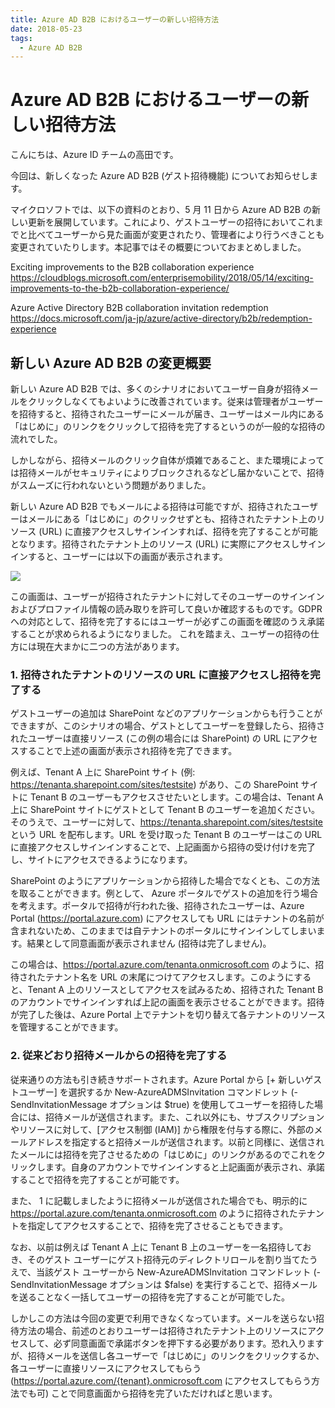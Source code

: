 ```yaml
---
title: Azure AD B2B におけるユーザーの新しい招待方法
date: 2018-05-23
tags:
  - Azure AD B2B
---
```


# Azure AD B2B におけるユーザーの新しい招待方法

こんにちは、Azure ID チームの高田です。

今回は、新しくなった Azure AD B2B (ゲスト招待機能) についてお知らせします。
 
マイクロソフトでは、以下の資料のとおり、5 月 11 日から Azure AD B2B の新しい更新を展開しています。これにより、ゲストユーザーの招待においてこれまでと比べてユーザーから見た画面が変更されたり、管理者により行うべきことも変更されていたりします。本記事ではその概要についておまとめしました。

Exciting improvements to the B2B collaboration experience  
https://cloudblogs.microsoft.com/enterprisemobility/2018/05/14/exciting-improvements-to-the-b2b-collaboration-experience/

Azure Active Directory B2B collaboration invitation redemption  
https://docs.microsoft.com/ja-jp/azure/active-directory/b2b/redemption-experience
 
## 新しい Azure AD B2B の変更概要

新しい Azure AD B2B では、多くのシナリオにおいてユーザー自身が招待メールをクリックしなくてもよいように改善されています。従来は管理者がユーザーを招待すると、招待されたユーザーにメールが届き、ユーザーはメール内にある「はじめに」のリンクをクリックして招待を完了するというのが一般的な招待の流れでした。

しかしながら、招待メールのクリック自体が煩雑であること、また環境によっては招待メールがセキュリティによりブロックされるなどし届かないことで、招待がスムーズに行われないという問題がありました。

新しい Azure AD B2B でもメールによる招待は可能ですが、招待されたユーザーはメールにある「はじめに」のクリックせずとも、招待されたテナント上のリソース (URL) に直接アクセスしサインインすれば、招待を完了することが可能となります。招待されたテナント上のリソース (URL) に実際にアクセスしサインインすると、ユーザーには以下の画面が表示されます。
 
![](./b2b-invidation/b2b-consent.png)
 
この画面は、ユーザーが招待されたテナントに対してそのユーザーのサインインおよびプロファイル情報の読み取りを許可して良いか確認するものです。GDPR への対応として、招待を完了するにはユーザーが必ずこの画面を確認のうえ承諾することが求められるようになりました。
これを踏まえ、ユーザーの招待の仕方には現在大まかに二つの方法があります。
 
### 1. 招待されたテナントのリソースの URL に直接アクセスし招待を完了する

ゲストユーザーの追加は SharePoint などのアプリケーションからも行うことができますが、このシナリオの場合、ゲストとしてユーザーを登録したら、招待されたユーザーは直接リソース (この例の場合には SharePoint) の URL にアクセスすることで上述の画面が表示され招待を完了できます。

例えば、Tenant A 上に SharePoint サイト (例: https://tenanta.sharepoint.com/sites/testsite) があり、この SharePoint サイトに Tenant B のユーザーもアクセスさせたいとします。この場合は、Tenant A 上に SharePoint サイトにゲストとして Tenant B のユーザーを追加ください。そのうえで、ユーザーに対して、https://tenanta.sharepoint.com/sites/testsite という URL を配布します。URL を受け取った Tenant B のユーザーはこの URL に直接アクセスしサインインすることで、上記画面から招待の受け付けを完了し、サイトにアクセスできるようになります。

SharePoint のようにアプリケーションから招待した場合でなくとも、この方法を取ることができます。例として、 Azure ポータルでゲストの追加を行う場合を考えます。ポータルで招待が行われた後、招待されたユーザーは、Azure Portal (https://portal.azure.com) にアクセスしても URL にはテナントの名前が含まれないため、このままでは自テナントのポータルにサインインしてしまいます。結果として同意画面が表示されません (招待は完了しません)。

この場合は、https://portal.azure.com/tenanta.onmicrosoft.com のように、招待されたテナント名を URL の末尾につけてアクセスします。このようにすると、Tenant A 上のリソースとしてアクセスを試みるため、招待された Tenant B のアカウントでサインインすれば上記の画面を表示させることができます。招待が完了した後は、Azure Portal 上でテナントを切り替えて各テナントのリソースを管理することができます。
 
### 2. 従来どおり招待メールからの招待を完了する

従来通りの方法も引き続きサポートされます。Azure Portal から [+ 新しいゲストユーザー] を選択するか New-AzureADMSInvitation コマンドレット (-SendInvitationMessage オプションは $true) を使用してユーザーを招待した場合には、招待メールが送信されます。また、これ以外にも、サブスクリプションやリソースに対して、[アクセス制御 (IAM)] から権限を付与する際に、外部のメールアドレスを指定すると招待メールが送信されます。以前と同様に、送信されたメールには招待を完了させるための「はじめに」のリンクがあるのでこれをクリックします。自身のアカウントでサインインすると上記画面が表示され、承諾することで招待を完了することが可能です。

また、 1 に記載しましたように招待メールが送信された場合でも、明示的に https://portal.azure.com/tenanta.onmicrosoft.com のように招待されたテナントを指定してアクセスすることで、招待を完了させることもできます。
 
なお、以前は例えば Tenant A 上に Tenant B 上のユーザーを一名招待しておき、そのゲスト ユーザーにゲスト招待元のディレクトリロールを割り当てたうえで、当該ゲスト ユーザーから New-AzureADMSInvitation コマンドレット (-SendInvitationMessage オプションは $false) を実行することで、招待メールを送ることなく一括してユーザーの招待を完了することが可能でした。

しかしこの方法は今回の変更で利用できなくなっています。メールを送らない招待方法の場合、前述のとおりユーザーは招待されたテナント上のリソースにアクセスして、必ず同意画面で承諾ボタンを押下する必要があります。恐れ入りますが、招待メールを送信し各ユーザーで「はじめに」のリンクをクリックするか、各ユーザーに直接リソースにアクセスしてもらう (https://portal.azure.com/{tenant}.onmicrosoft.com にアクセスしてもらう方法でも可) ことで同意画面から招待を完了いただければと思います。